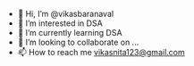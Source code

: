 - 👋 Hi, I’m @vikasbaranaval
- 👀 I’m interested in DSA
- 🌱 I’m currently learning DSA
- 💞️ I’m looking to collaborate on ...
- 📫 How to reach me vikasnita123@gmail.com

<!---
vikasbaranaval/vikasbaranaval is a ✨ special ✨ repository because its `README.md` (this file) appears on your GitHub profile.
You can click the Preview link to take a look at your changes.
--->
